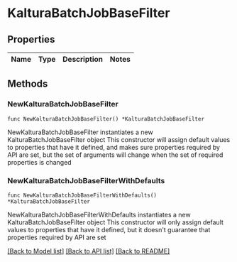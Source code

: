 # KalturaBatchJobBaseFilter

## Properties

Name | Type | Description | Notes
------------ | ------------- | ------------- | -------------

## Methods

### NewKalturaBatchJobBaseFilter

`func NewKalturaBatchJobBaseFilter() *KalturaBatchJobBaseFilter`

NewKalturaBatchJobBaseFilter instantiates a new KalturaBatchJobBaseFilter object
This constructor will assign default values to properties that have it defined,
and makes sure properties required by API are set, but the set of arguments
will change when the set of required properties is changed

### NewKalturaBatchJobBaseFilterWithDefaults

`func NewKalturaBatchJobBaseFilterWithDefaults() *KalturaBatchJobBaseFilter`

NewKalturaBatchJobBaseFilterWithDefaults instantiates a new KalturaBatchJobBaseFilter object
This constructor will only assign default values to properties that have it defined,
but it doesn't guarantee that properties required by API are set


[[Back to Model list]](../README.md#documentation-for-models) [[Back to API list]](../README.md#documentation-for-api-endpoints) [[Back to README]](../README.md)


